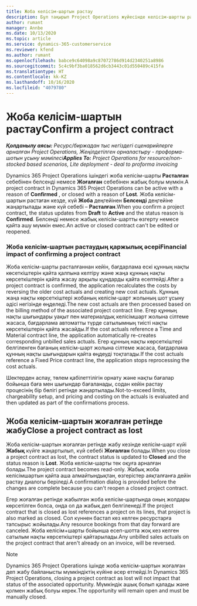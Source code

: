 ```yaml
---
title: Жоба келісім-шартын растау
description: Бұл тақырып Project Operations жүйесінде келісім-шартты растау жолы туралы ақпарат береді.
author: rumant
manager: Annbe
ms.date: 10/13/2020
ms.topic: article
ms.service: dynamics-365-customerservice
ms.reviewer: kfend
ms.author: rumant
ms.openlocfilehash: babce9c64098a9c87072786d914d2340251a8986
ms.sourcegitcommit: 5c4c9bf3ba018562d6cb3443c01d550489c415fa
ms.translationtype: HT
ms.contentlocale: kk-KZ
ms.lasthandoff: 10/16/2020
ms.locfileid: "4079780"
---
```

# <a name="confirm-a-project-contract"></a><span data-ttu-id="96f9f-103">Жоба келісім-шартын растау</span><span class="sxs-lookup"><span data-stu-id="96f9f-103">Confirm a project contract</span></span>

<span data-ttu-id="96f9f-104">_**Қолданылу аясы:** Ресурс/биржадан тыс негіздегі сценарийлерге арналған Project Operations, Жеңілдетілген орналастыру - проформа-шотын ұсыну мәмілесі_</span><span class="sxs-lookup"><span data-stu-id="96f9f-104">_**Applies To:** Project Operations for resource/non-stocked based scenarios, Lite deployment - deal to proforma invoicing_</span></span>

<span data-ttu-id="96f9f-105">Dynamics 365 Project Operations ішіндегі жоба келісім-шарты **Расталған** себебінен белсенді немесе **Жоғалған** себебінен жабық болуы мүмкін.</span><span class="sxs-lookup"><span data-stu-id="96f9f-105">A project contract in Dynamics 365 Project Operations can be active with a reason of **Confirmed** , or closed with a reason of **Lost**.</span></span> <span data-ttu-id="96f9f-106">Жоба келісім-шартын растаған кезде, күй **Жоба** деңгейінен **Белсенді** деңгейіне жаңартылады және күй себебі – **Расталған**.</span><span class="sxs-lookup"><span data-stu-id="96f9f-106">When you confirm a project contract, the status updates from **Draft** to **Active** and the status reason is **Confirmed**.</span></span> <span data-ttu-id="96f9f-107">Белсенді немесе жабық келісім-шартты өзгерту немесе қайта ашу мүмкін емес.</span><span class="sxs-lookup"><span data-stu-id="96f9f-107">An active or closed contract can't be edited or reopened.</span></span> 

### <a name="financial-impact-of-confirming-a-project-contract"></a><span data-ttu-id="96f9f-108">Жоба келісім-шартын растаудың қаржылық әсері</span><span class="sxs-lookup"><span data-stu-id="96f9f-108">Financial impact of confirming a project contract</span></span>

<span data-ttu-id="96f9f-109">Жоба келісім-шарты расталғаннан кейін, бағдарлама ескі құнның нақты көсеткіштерін қайта қалпына келтіру және жаңа құнның нақты көрсеткіштерін қайта жасау арқылы құндарды қайта есептейді.</span><span class="sxs-lookup"><span data-stu-id="96f9f-109">After a project contract is confirmed, the application recalculates the costs by reversing the older cost actuals and creating new cost actuals.</span></span> <span data-ttu-id="96f9f-110">Құнның жаңа нақты көрсеткіштері жобаның келісім-шарт жолының шот ұсыну әдісі негізінде өңделеді.</span><span class="sxs-lookup"><span data-stu-id="96f9f-110">The new cost actuals are then processed based on the billing method of the associated project contract line.</span></span> <span data-ttu-id="96f9f-111">Егер құнның нақты шығындары уақыт пен материалдық келісімшарт жолына сілтеме жасаса, бағдарлама автоматты түрде сатылымның тиісті нақты көрсеткіштерін қайта жасайды.</span><span class="sxs-lookup"><span data-stu-id="96f9f-111">If the cost actuals reference a Time and Material contract line, the application automatically re-creates corresponding unbilled sales actuals.</span></span> <span data-ttu-id="96f9f-112">Егер құнның нақты көрсеткіштері белгіленген бағаның келісім-шарт жолына сілтеме жасаса, бағдарлама құнның нақты шығындарын қайта өңдеуді тоқтатады.</span><span class="sxs-lookup"><span data-stu-id="96f9f-112">If the cost actuals reference a Fixed Price contract line, the application stops reprocessing the cost actuals.</span></span>

<span data-ttu-id="96f9f-113">Шектерден аспау, төлем қабілеттілігін орнату және нақты бағалар бойынша баға мен шығындар бағаланады, содан кейін растау процесінің бір бөлігі ретінде жаңартылады.</span><span class="sxs-lookup"><span data-stu-id="96f9f-113">Not-to-exceed limits, chargeability setup, and pricing and costing on the actuals is evaluated and then updated as part of the confirmations process.</span></span>

## <a name="close-a-project-contract-as-lost"></a><span data-ttu-id="96f9f-114">Жоба келісім-шартын жоғалған ретінде жабу</span><span class="sxs-lookup"><span data-stu-id="96f9f-114">Close a project contract as lost</span></span>

<span data-ttu-id="96f9f-115">Жоба келісім-шартын жоғалған ретінде жабу кезінде келісім-шарт күйі **Жабық** күйге жаңартылып, күй себебі **Жоғалған** болады.</span><span class="sxs-lookup"><span data-stu-id="96f9f-115">When you close a project contract as lost, the contract status is updated to **Closed** and the status reason is **Lost**.</span></span> <span data-ttu-id="96f9f-116">Жоба келісім-шарты тек оқуға арналған болады.</span><span class="sxs-lookup"><span data-stu-id="96f9f-116">The project contract becomes read-only.</span></span> <span data-ttu-id="96f9f-117">Жабық жоба келісімшартын қайта аша алмайтындықтан, өзгерістер аяқталғанға дейін растау диалогы беріледі.</span><span class="sxs-lookup"><span data-stu-id="96f9f-117">A confirmation dialog is provided before the changes are complete because you can't reopen a closed project contract.</span></span>

<span data-ttu-id="96f9f-118">Егер жоғалған ретінде жабылған жоба келісім-шартында оның жолдары көрсетілген болса, онда ол да жабық деп белгіленеді.</span><span class="sxs-lookup"><span data-stu-id="96f9f-118">If the project contract that is closed as lost references a project on its lines, that project is also marked as closed.</span></span> <span data-ttu-id="96f9f-119">Сол күннен бастап кез келген ресурстарға тапсырыс жойылады.</span><span class="sxs-lookup"><span data-stu-id="96f9f-119">Any resource bookings from that day forward are canceled.</span></span> <span data-ttu-id="96f9f-120">Жоба келісім+шарты бойынша есеп-шотта жоқ кез келген сатылым нақты көрсеткіштері қайтарылады.</span><span class="sxs-lookup"><span data-stu-id="96f9f-120">Any unbilled sales actuals on the project contract that aren't already on an invoice, will be reversed.</span></span>

> [!NOTE]
> <span data-ttu-id="96f9f-121">Dynamics 365 Project Operations ішінде жоба келісім-шартын жоғалған деп жабу байланысты мүмкіндіктің күйіне әсер етпейді.</span><span class="sxs-lookup"><span data-stu-id="96f9f-121">In Dynamics 365 Project Operations, closing a project contract as lost will not impact that status of the associated opportunity.</span></span> <span data-ttu-id="96f9f-122">Мүмкіндік ашық болып қалады және қолмен жабық болуы керек.</span><span class="sxs-lookup"><span data-stu-id="96f9f-122">The opportunity will remain open and must be manually closed.</span></span>
